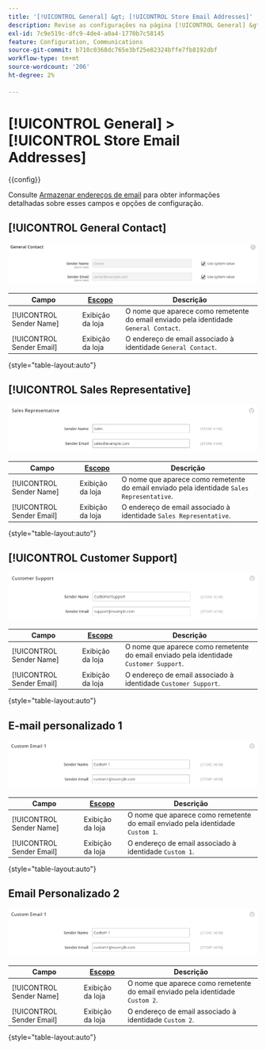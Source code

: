 ```yaml
---
title: '[!UICONTROL General] &gt; [!UICONTROL Store Email Addresses]'
description: Revise as configurações na página [!UICONTROL General] &gt; [!UICONTROL Store Email Addresses] do Administrador do Commerce.
exl-id: 7c9e519c-dfc9-4de4-a0a4-1770b7c58145
feature: Configuration, Communications
source-git-commit: b710c0368dc765e3bf25e82324bffe7fb8192dbf
workflow-type: tm+mt
source-wordcount: '206'
ht-degree: 2%

---
```


# [!UICONTROL General] > [!UICONTROL Store Email Addresses]

{{config}}

Consulte [Armazenar endereços de email](../../getting-started/store-details.md#store-email-addresses) para obter informações detalhadas sobre esses campos e opções de configuração.

## [!UICONTROL General Contact]

![Armazenar Endereços de Email > Contato Geral](./assets/store-email-addresses-general-contact.png)<!-- zoom -->

| Campo | [Escopo](../../getting-started/websites-stores-views.md#scope-settings) | Descrição |
|--- |--- |--- |
| [!UICONTROL Sender Name] | Exibição da loja | O nome que aparece como remetente do email enviado pela identidade `General Contact`. |
| [!UICONTROL Sender Email] | Exibição da loja | O endereço de email associado à identidade `General Contact`. |

{style="table-layout:auto"}

## [!UICONTROL Sales Representative]

![Armazenar Endereços de Email > Representante de Vendas](./assets/store-email-addresses-sales-rep.png)<!-- zoom -->

| Campo | [Escopo](../../getting-started/websites-stores-views.md#scope-settings) | Descrição |
|--- |--- |--- |
| [!UICONTROL Sender Name] | Exibição da loja | O nome que aparece como remetente do email enviado pela identidade `Sales Representative`. |
| [!UICONTROL Sender Email] | Exibição da loja | O endereço de email associado à identidade `Sales Representative`. |

{style="table-layout:auto"}

## [!UICONTROL Customer Support]

![Armazenar Endereços De Email > Suporte Ao Cliente](./assets/store-email-addresses-customer-support.png)<!-- zoom -->

| Campo | [Escopo](../../getting-started/websites-stores-views.md#scope-settings) | Descrição |
|--- |--- |--- |
| [!UICONTROL Sender Name] | Exibição da loja | O nome que aparece como remetente do email enviado pela identidade `Customer Support`. |
| [!UICONTROL Sender Email] | Exibição da loja | O endereço de email associado à identidade `Customer Support`. |

{style="table-layout:auto"}

## E-mail personalizado 1

![Armazenar endereços de email > Email personalizado 1](./assets/store-email-addresses-custom-email1.png)<!-- zoom -->

| Campo | [Escopo](../../getting-started/websites-stores-views.md#scope-settings) | Descrição |
|--- |--- |--- |
| [!UICONTROL Sender Name] | Exibição da loja | O nome que aparece como remetente do email enviado pela identidade `Custom 1`. |
| [!UICONTROL Sender Email] | Exibição da loja | O endereço de email associado à identidade `Custom 1`. |

{style="table-layout:auto"}

## Email Personalizado 2

![Armazenar Endereços de Email > Email Personalizado 2](./assets/store-email-addresses-custom-email1.png)<!-- zoom -->

| Campo | [Escopo](../../getting-started/websites-stores-views.md#scope-settings) | Descrição |
|--- |--- |--- |
| [!UICONTROL Sender Name] | Exibição da loja | O nome que aparece como remetente do email enviado pela identidade `Custom 2`. |
| [!UICONTROL Sender Email] | Exibição da loja | O endereço de email associado à identidade `Custom 2`. |

{style="table-layout:auto"}
